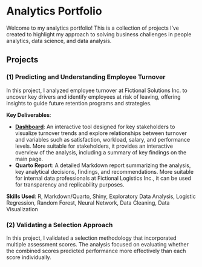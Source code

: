 # Analytics Portfolio

Welcome to my analytics portfolio! This is a collection of projects I’ve created to highlight my approach to solving business challenges in people analytics, data science, and data analysis.

## Projects

### (1) Predicting and Understanding Employee Turnover
In this project, I analyzed employee turnover at Fictional Solutions Inc. to uncover key drivers and identify employees at risk of leaving, offering insights to guide future retention programs and strategies.

**Key Deliverables**:
- **[Dashboard](https://5yurvz-claudiecoulombe.shinyapps.io/employee_turnover/)**: An interactive tool designed for key stakeholders to visualize turnover trends and explore relationships between turnover and variables such as satisfaction, workload, salary, and performance levels. More suitable for stakeholders, it provides an interactive overview of the analysis, including a summary of key findings on the main page.
- **Quarto Report**: A detailed Markdown report summarizing the analysis, key analytical decisions, findings, and recommendations. More suitable for internal data professionals at Fictional Logistics Inc., it can be used for transparency and replicability purposes.

**Skills Used**: R, Markdown/Quarto, Shiny, Exploratory Data Analysis, Logistic Regression, Random Forest, Neural Network, Data Cleaning, Data Visualization

### (2) Validating a Selection Approach
In this project, I validated a selection methodology that incorporated multiple assessment scores. The analysis focused on evaluating whether the combined scores predicted performance more effectively than each score individually.
